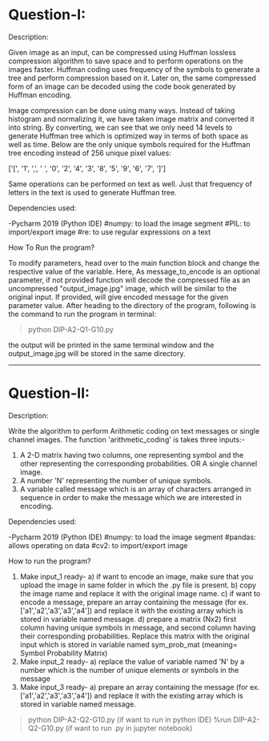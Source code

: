 # Question-I:

Description:

Given image as an input, can be compressed using Huffman lossless compression algorithm to save space and to perform operations on the images faster. Huffman coding uses frequency of the symbols to generate a tree and perform compression based on it. Later on, the same compressed form of an image can be decoded using the code book generated by Huffman encoding.

Image compression can be done using many ways. Instead of taking histogram and normalizing it, we have taken image matrix and converted it into string. By converting, we can see that we only need 14 levels to generate Huffman tree which is optimized way in terms of both space as well as time. Below are the only unique symbols required for the Huffman tree encoding instead of 256 unique pixel values:

['[', '1', ',', ' ', '0', '2', '4', '3', '8', '5', '9', '6', '7', ']']

Same operations can be performed on text as well. Just that frequency of letters in the text is used to generate Huffman tree.


Dependencies used:

-Pycharm 2019 (Python IDE)
#numpy: to load the image segment 
#PIL: to import/export image
#re: to use regular expressions on a text


How To Run the program?

To modify parameters, head over to the main function block and change the respective value of the variable.
Here, As message_to_encode is an optional parameter, if not provided function will decode the compressed file as an uncompressed "output_image.jpg" image, which will be similar to the original input. If provided, will give encoded message for the given parameter value. After heading to the directory of the program, following is the command to run the program in terminal:

> python DIP-A2-Q1-G10.py

the output will be printed in the same terminal window and the output_image.jpg will be stored in the same directory.


-----------------------------------------------------------------

# Question-II:

Description:

Write the algorithm to perform Arithmetic coding on text messages or single channel images.
The function 'arithmetic_coding' is takes three inputs:-
1. A 2-D matrix having two columns, one representing symbol and the other representing the corresponding probabilities. OR A single channel image.
2. A number 'N' representing the number of unique symbols.
3. A variable called message which is an array of characters arranged in sequence in order to make the message which we are interested in encoding.


Dependencies used:

-Pycharm 2019 (Python IDE)
#numpy: to load the image segment
#pandas: allows operating on data
#cv2: to import/export image


How to run the program?

1. Make input_1 ready- 
         a) if want to encode an image, make sure that you upload the image in same folder in which the .py file is present.
         b) copy the image name and replace it with the original image name.
         c) if want to encode a message, prepare an array containing the message (for ex. ['a1','a2','a3','a3','a4']) and replace it with the existing array which is stored in variable named message.
         d) prepare a matrix (Nx2) first column having unique symbols in message, and second column having their corresponding probabilities. Replace this matrix with the original input which is stored in variable named sym_prob_mat (meaning= Symbol Probability Matrix)
2. Make input_2 ready-
         a) replace the value of variable named 'N' by a number which is the number of unique elements or symbols in the message
3. Make input_3 ready-
         a) prepare an array containing the message (for ex. ['a1','a2','a3','a3','a4']) and replace it with the existing array which is stored in variable named message.   

> python DIP-A2-Q2-G10.py  (if want to run in python IDE) 
> %run DIP-A2-Q2-G10.py    (if want to run .py in jupyter notebook)     
